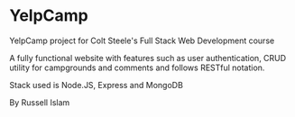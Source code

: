 # YelpCamp
YelpCamp project for Colt Steele's Full Stack Web Development course

A fully functional website with features such as user authentication, CRUD utility for campgrounds and comments and follows RESTful notation.

Stack used is Node.JS, Express and MongoDB

By Russell Islam
